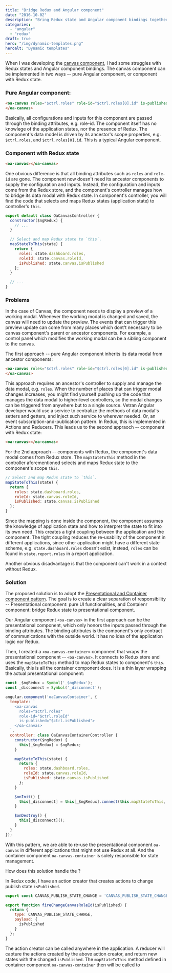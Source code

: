 ```yaml
---
title: "Bridge Redux and Angular component"
date: "2016-10-02"
description: "Bring Redux state and Angular component bindings together by the Presentational and Container component pattern."
categories:
  - "angular"
  - "redux"
draft: true
hero: "/img/dynamic-templates.png"
heroalt: "Dynamic templates"
---
```


When I was developing the [canvas component](https://pacific.medallia.com/display/OCEAN/Feature%3A+Builders+-+Canvas+1.1), I had some struggles with Redux states and Angular component bindings. The canvas component can be implemented in two ways -- pure Angular component, or component with Redux state. 

### Pure Angular component:

```html
<oa-canvas roles="$ctrl.roles" role-id="$ctrl.roles[0].id" is-published="false">
</oa-canvas>
```

Basically, all configurations and inputs for this component are passed through the binding attributes, e.g. role-id. The component itself has no knowlege of the application states, nor the presence of Redux. The component's data model is driven by its ancestor's scope properties, e.g. `$ctrl.roles`, and `$ctrl.roles[0].id`. This is a typical Angular component.


### Component with Redux state

```html
<oa-canvas></oa-canvas>
```

One obvious difference is that all binding attributes such as `roles` and `role-id` are gone. The component now doesn't need its ancestor components to supply the configuration and inputs. Instead, the configuration and inputs come from the Redux store, and the component's controller manages how to bridge its data modal with Redux state. In component's controller, you will find the code that selects and maps Redux states (application state) to controller's `this`.

```javascript
export default class OaCanvasController {
  constructor($ngRedux) {
    // ...
  }

  // Select and map Redux state to `this`.
  mapStateToThis(state) {
    return {
      roles: state.dashboard.roles,
      roleId: state.canvas.roleId,
      isPublished: state.canvas.isPublished
    };
  }

  // ...
}
```


### Problems

In the case of Canvas, the component needs to display a preview of a working modal. Whenever the working modal is changed and saved, the canvas will need to update the preview. The events that can trigger this preview update can come from many places which dont't necessary to be canvas component's parent or ancestor components. For example, a control panel which modifies the working modal can be a sibling component to the canvas. 

The first approach -- pure Angular component inherits its data modal from ancestor components:

```html
<oa-canvas roles="$ctrl.roles" role-id="$ctrl.roles[0].id" is-published="false">
</oa-canvas>
```

This approach requires an ancestor's controller to supply and manage the data modal, e.g. `roles`. When the number of places that can trigger modal changes increases, you might find yourself pushing up the code that manages the data modal to higher-level controllers, so the modal changes can be triggered from anywhere but to a single source. Vetran Angular developer would use a service to centralize the methods of data modal's setters and getters, and inject such service to wherever needed. Or, an event subscription-and-publication pattern. In Redux, this is implemented in Actions and Reducers. This leads us to the second appraoch -- component with Redux state:

```html
<oa-canvas></oa-canvas>
```

For the 2nd approach -- components with Redux, the component's data modal comes from Redux store. The `mapStateToThis` method in the controller aforementioned selects and maps Redux state to the component's scope `this`.

```javascript
// Select and map Redux state to `this`.
mapStateToThis(state) {
  return {
    roles: state.dashboard.roles,
    roleId: state.canvas.roleId,
    isPublished: state.canvas.isPublished
  };
}
```

Since the mapping is done inside the component, the component assumes the knowledge of application state and how to interpret the state to fit into its own need. This creates a tight coupling between the application and the component. The tight coupling  reduces the re-usability of the component in different applications, since other application might have a different state scheme, e.g. `state.dashboard.roles` doesn't exist, instead, `roles` can be found in `state.report.roles` in a report application.

Another obvious disadvantage is that the component can't work in a context without Redux. 


### Solution

The proposed solution is to adopt the [Presentational and Container component pattern](http://redux.js.org/docs/basics/UsageWithReact.html#presentational-and-container-components). The goal is to create a clear separation of responsibility -- Presentational component: pure UI functionalities, and Contaienr component: bridge Redux state to presentational component.

Our Angular component `<oa-canvas>` in the first approach can be the presentational component, which only honors the inputs passed through the binding attributes. The binding attributes is the component's only contract of communications with the outside world. It has no idea of the application logic nor Redux.

Then, I created a `<oa-canvas-container>` component that wraps the presentational component -- `<oa-canvas>`. It connects to Redux store and uses the `mapStateToThis` method to map Redux states to component's `this`. Basically, this is all the container component does. It is a thin layer wrapping the actual presentational component:

```javascript
const _$ngRedux = Symbol('_$ngRedux');
const _disconnect = Symbol('_disconnect');

angular.component('oaCanvasContainer', {
  template: `
    <oa-canvas
      roles="$ctrl.roles"
      role-id="$ctrl.roleId"
      is-published="$ctrl.isPublished">
    </oa-canvas>
  `,
  controller: class OaCanvasContainerController {
    constructor($ngRedux) {
      this[_$ngRedux] = $ngRedux;
    }

    mapStateToThis(state) {
      return {
        roles: state.dashboard.roles,
        roleId: state.canvas.roleId,
        isPublished: state.canvas.isPublished
      };
    }

    $onInit() {
      this[_disconnect] = this[_$ngRedux].connect(this.mapStateToThis, {})(this);
    }

    $onDestroy() {
      this[_disconnect]();
    }
  }
});
```

With this pattern, we are able to re-use the presentational component `oa-canvas` in different applications that might not use Redux at all. And the container component `oa-canvas-container` is solely responsible for state management. 

How does this solution handle the ?

In Redux code, I have an action creator that creates actions to change publish state `isPublished`. 

```javascript
export const CANVAS_PUBLISH_STATE_CHANGE = 'CANVAS_PUBLISH_STATE_CHANGE';

export function fireChangeCanvasRoleId(isPublished) {
  return {
    type: CANVAS_PUBLISH_STATE_CHANGE,
    payload: {
      isPublished
    }
  };
}
```

The action creator can be called anywhere in the application. A reducer will capture the actions created by the above action creator, and return new states with the changed `isPublished`. The `mapStateToThis` method defined in container component `oa-canvas-container` then will be called to 



